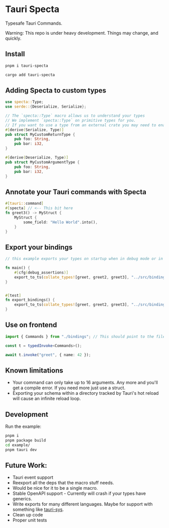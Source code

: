 # Tauri Specta

Typesafe Tauri Commands.

Warning: This repo is under heavy development. Things may change, and quickly.

## Install

```bash
pnpm i tauri-specta

cargo add tauri-specta
```

## Adding Specta to custom types

```rust
use specta::Type;
use serde::{Deserialize, Serialize};

// The `specta::Type` macro allows us to understand your types
// We implement `specta::Type` on primitive types for you.
// If you want to use a type from an external crate you may need to enable the feature on Specta.
#[derive(Serialize, Type)]
pub struct MyCustomReturnType {
    pub foo: String,
    pub bar: i32,
}

#[derive(Deserialize, Type)]
pub struct MyCustomArgumentType {
    pub foo: String,
    pub bar: i32,
}
```

## Annotate your Tauri commands with Specta

```rust
#[tauri::command]
#[specta] // <-- This bit here
fn greet3() -> MyStruct {
    MyStruct {
        some_field: "Hello World".into(),
    }
}
```


## Export your bindings

```rust
// this example exports your types on startup when in debug mode or in a unit test. You can do whatever.

fn main() {
    #[cfg(debug_assertions)]
    export_to_ts(collate_types![greet, greet2, greet3], "../src/bindings.ts").unwrap();
}


#[test]
fn export_bindings() {
    export_to_ts(collate_types![greet, greet2, greet3], "../src/bindings.ts").unwrap();
}
```

## Use on frontend

```ts
import { Commands } from "./bindings"; // This should point to the file we export from Rust

const t = typedInvoke<Commands>();

await t.invoke("greet", { name: 42 });
```

## Known limitations

 - Your command can only take up to 16 arguments. Any more and you'll get a compile error. If you need more just use a struct.
 - Exporting your schema within a directory tracked by Tauri's hot reload will cause an infinite reload loop.

## Development

Run the example:

```bash
pnpm i
pnpm package build
cd example/
pnpm tauri dev
```

## Future Work:

 - Tauri event support
 - Reexport all the deps that the macro stuff needs.
 - Would be nice for it to be a single macro.
 - Stable OpenAPI support - Currently will crash if your types have generics.
 - Write exports for many different languages. Maybe for support with something like [tauri-sys](https://github.com/JonasKruckenberg/tauri-sys).
 - Clean up code
 - Proper unit tests
